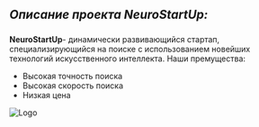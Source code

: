 ## *Описание проекта NeuroStartUp:*

###
**NeuroStartUp**- динамически развивающийся стартап,
специализирующийся на поиске с использованием 
новейших технологий искусственного интеллекта.
Наши премущества:
* Высокая точность поиска
* Высокая скорость поиска
* Низкая цена 

![Logo](https://camo.githubusercontent.com/79ee96a8b8fa098c44d1ca302006f24d008408a1c22fc13260437214d705a23d/68747470733a2f2f6e65746f6c6f67792d636f64652e6769746875622e696f2f6769742d686f6d65776f726b732f696e74726f64756374696f6e2f6173736574732f6c6f676f2e706e67)